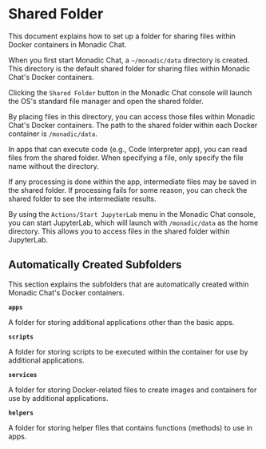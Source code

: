# Shared Folder

This document explains how to set up a folder for sharing files within Docker containers in Monadic Chat.

When you first start Monadic Chat, a `~/monadic/data` directory is created. This directory is the default shared folder for sharing files within Monadic Chat's Docker containers.

Clicking the `Shared Folder` button in the Monadic Chat console will launch the OS's standard file manager and open the shared folder.

By placing files in this directory, you can access those files within Monadic Chat's Docker containers. The path to the shared folder within each Docker container is `/monadic/data`.

In apps that can execute code (e.g., Code Interpreter app), you can read files from the shared folder. When specifying a file, only specify the file name without the directory.

If any processing is done within the app, intermediate files may be saved in the shared folder. If processing fails for some reason, you can check the shared folder to see the intermediate results.

By using the `Actions/Start JupyterLab` menu in the Monadic Chat console, you can start JupyterLab, which will launch with `/monadic/data` as the home directory. This allows you to access files in the shared folder within JupyterLab.

## Automatically Created Subfolders

This section explains the subfolders that are automatically created within Monadic Chat's Docker containers.

**`apps`**

A folder for storing additional applications other than the basic apps.

**`scripts`**

A folder for storing scripts to be executed within the container for use by additional applications.

**`services`**

A folder for storing Docker-related files to create images and containers for use by additional applications.

**`helpers`**

A folder for storing helper files that contains functions (methods) to use in apps.
